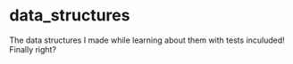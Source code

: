 # data_structures
The data structures I made while learning about them with tests inculuded! Finally right?
